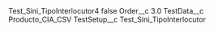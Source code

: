 <?xml version="1.0" encoding="UTF-8"?>
<CustomMetadata xmlns="http://soap.sforce.com/2006/04/metadata" xmlns:xsi="http://www.w3.org/2001/XMLSchema-instance" xmlns:xsd="http://www.w3.org/2001/XMLSchema">
    <label>Test_Sini_TipoInterlocutor4</label>
    <protected>false</protected>
    <values>
        <field>Order__c</field>
        <value xsi:type="xsd:double">3.0</value>
    </values>
    <values>
        <field>TestData__c</field>
        <value xsi:type="xsd:string">Producto_CIA_CSV</value>
    </values>
    <values>
        <field>TestSetup__c</field>
        <value xsi:type="xsd:string">Test_Sini_TipoInterlocutor</value>
    </values>
</CustomMetadata>
